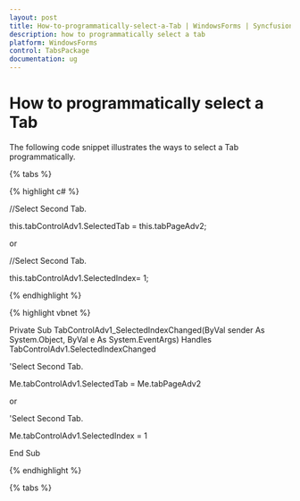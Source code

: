```yaml
---
layout: post
title: How-to-programmatically-select-a-Tab | WindowsForms | Syncfusion
description: how to programmatically select a tab
platform: WindowsForms
control: TabsPackage
documentation: ug
---
```


# How to programmatically select a Tab

The following code snippet illustrates the ways to select a Tab programmatically.

{% tabs %}

{% highlight c# %}



//Select Second Tab.

this.tabControlAdv1.SelectedTab = this.tabPageAdv2;

or

//Select Second Tab.

this.tabControlAdv1.SelectedIndex= 1;

{% endhighlight %}

{% highlight vbnet %}



Private Sub TabControlAdv1_SelectedIndexChanged(ByVal sender As System.Object, ByVal e As System.EventArgs) Handles TabControlAdv1.SelectedIndexChanged

'Select Second Tab.

Me.tabControlAdv1.SelectedTab = Me.tabPageAdv2

or

'Select Second Tab.

Me.tabControlAdv1.SelectedIndex = 1

End Sub

{% endhighlight %}

{% tabs %}

